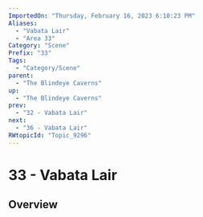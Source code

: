 ```yaml
---
ImportedOn: "Thursday, February 16, 2023 6:10:23 PM"
Aliases:
  - "Vabata Lair"
  - "Area 33"
Category: "Scene"
Prefix: "33"
Tags:
  - "Category/Scene"
parent:
  - "The Blindeye Caverns"
up:
  - "The Blindeye Caverns"
prev:
  - "32 - Vabata Lair"
next:
  - "36 - Vabata Lair"
RWtopicId: "Topic_9296"
---
```

# 33 - Vabata Lair
## Overview

